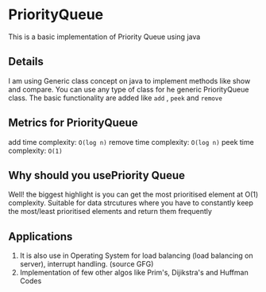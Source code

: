 # PriorityQueue
This is a basic implementation of Priority Queue using java

## Details
I am using Generic class concept on java to implement methods like show and compare. You can use any type of class for he generic PriorityQueue class. 
The basic functionality are added like `add` , `peek` and `remove`

## Metrics for PriorityQueue
add time complexity: `O(log n)`
remove time complexity: `O(log n)`
peek time complexity: `O(1)`


## Why should you usePriority Queue
Well! the biggest highlight is you can get the most prioritised element at O(1) complexity. Suitable for data strcutures where you have to constantly keep the most/least prioritised elements and return them frequently

## Applications
1. It is also use in Operating System for load balancing (load balancing on server), interrupt handling. (source GFG)
2. Implementation of few other algos like Prim's, Dijikstra's and Huffman Codes  

